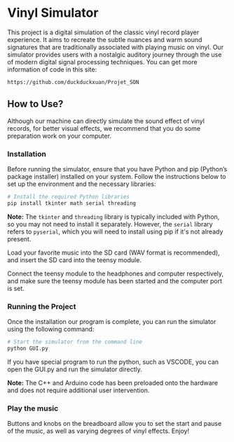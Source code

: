 # Vinyl Simulator

This project is a digital simulation of the classic vinyl record player experience. It aims to recreate the subtle nuances and warm sound signatures that are traditionally associated with playing music on vinyl. Our simulator provides users with a nostalgic auditory journey through the use of modern digital signal processing techniques. You can get more information of code in this site:

```bash
https://github.com/duckduckxuan/Projet_SON
```

## How to Use?

Although our machine can directly simulate the sound effect of vinyl records, for better visual effects, we recommend that you do some preparation work on your computer.

### Installation

Before running the simulator, ensure that you have Python and pip (Python’s package installer) installed on your system. Follow the instructions below to set up the environment and the necessary libraries:

```bash
# Install the required Python libraries
pip install tkinter math serial threading
```

**Note:** The `tkinter` and `threading` library is typically included with Python, so you may not need to install it separately. However, the `serial` library refers to `pyserial`, which you will need to install using pip if it's not already present.

Load your favorite music into the SD card (WAV format is recommended), and insert the SD card into the teensy module.

Connect the teensy module to the headphones and computer respectively, and make sure the teensy module has been started and the computer port is set.

### Running the Project

Once the installation our program is complete, you can run the simulator using the following command:

```bash
# Start the simulator from the command line
python GUI.py
```

If you have special program to run the python, such as VSCODE, you can open the GUI.py and run the simulator directly.

**Note:** The C++ and Arduino code has been preloaded onto the hardware and does not require additional user intervention.

### Play the music

Buttons and knobs on the breadboard allow you to set the start and pause of the music, as well as varying degrees of vinyl effects. Enjoy!